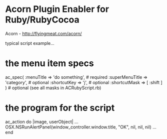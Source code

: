 # Acorn Plugin Enabler for Ruby/RubyCocoa

Acorn - http://flyingmeat.com/acorn/


typical script example...

  # the menu item specs
  ac_spec( :menuTitle      => 'do something', # required
           :superMenuTitle => 'category',     # optional
           :shortcutKey    => 'j',            # optional
           :shortcutMask   => [ :shift ] )    # optional (see all masks in ACRubyScript.rb)

  # the program for the script
  ac_action do |image, userObject|
    ...
    OSX.NSRunAlertPanel(window_controller.window.title, "OK", nil, nil, nil)
    ...
  end
